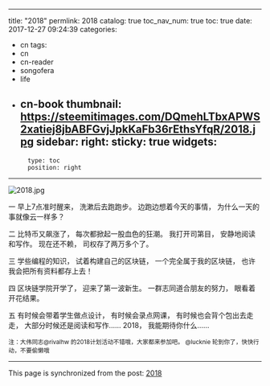 
---
title: "2018"
permlink: 2018
catalog: true
toc_nav_num: true
toc: true
date: 2017-12-27 09:24:39
categories:
- cn
tags:
- cn
- cn-reader
- songofera
- life
- cn-book
thumbnail: https://steemitimages.com/DQmehLTbxAPWS2xatiej8jbABFGvjJpkKaFb36rEthsYfqR/2018.jpg
sidebar:
    right:
        sticky: true
widgets:
    -
        type: toc
        position: right
---


![2018.jpg](https://steemitimages.com/DQmehLTbxAPWS2xatiej8jbABFGvjJpkKaFb36rEthsYfqR/2018.jpg)



一
早上7点准时醒来，
洗漱后去跑跑步。
边跑边想着今天的事情，
为什么一天的事就像云一样多？

二
比特币又飙涨了，
每次都掀起一股血色的狂潮。
我打开司第目，
安静地阅读和写作。
现在还不赖，
司权存了两万多个了。

三
学些编程的知识，
试着构建自己的区块链，
一个完全属于我的区块链，
也许我会把所有资料都存上去！

四 
区块链学院开学了，
迎来了第一波新生。
一群志同道合朋友的努力，
眼看着开花结果。

五
有时候会带着学生做点设计，
有时候会录点网课，
有时候也会背个包出去走走，
大部分时候还是阅读和写作……
2018，
我能期待你什么……

<sub>注：大伟同志@rivalhw 的2018计划活动不错哦，大家都来参加吧。
@lucknie 轮到你了，快快行动，不要偷懒哦</sub>

- - -

This page is synchronized from the post: [2018](https://steemit.com/@lemooljiang/2018)
